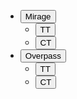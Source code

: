 <!-- Linki, przypięcia etc -->
<link rel="stylesheet" href="style.css">
<script src="script.js"></script>

<div class="sidebar">
  <ul>
    <li>
      <button class="map-btn">Mirage</button>
      <ul class="submenu">
        <li><button class="sub-btn">TT</button></li>
        <li><button class="sub-btn">CT</button></li>
      </ul>
    </li>
    <li>
      <button class="map-btn">Overpass</button>
      <ul class="submenu">
        <li><button class="sub-btn">TT</button></li>
        <li><button class="sub-btn">CT</button></li>
      </ul>
    </li>
  </ul>
</div>
